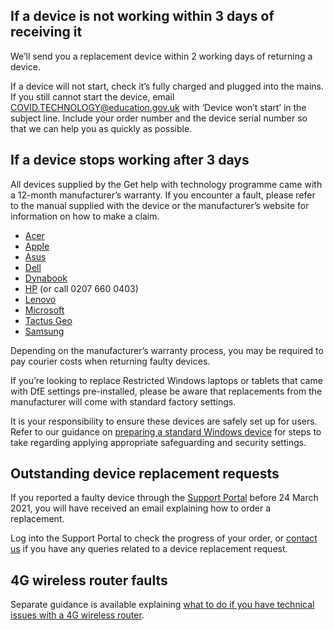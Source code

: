 ## If a device is not working within 3 days of receiving it

We’ll send you a replacement device within 2 working days of returning a device.

If a device will not start, check it’s fully charged and plugged into the mains. If you still cannot start the device, email [COVID.TECHNOLOGY@education.gov.uk](mailto:COVID.TECHNOLOGY@education.gov.uk) with ‘Device won’t start’ in the subject line. Include your order number and the device serial number so that we can help you as quickly as possible.

## If a device stops working after 3 days

All devices supplied by the Get help with technology programme came with a 12-month manufacturer’s warranty. If you encounter a fault, please refer to the manual supplied with the device or the manufacturer’s website for information on how to make a claim.

* [Acer](https://www.acer.com/ac/en/GB/content/support)
* [Apple](https://support.apple.com/en-gb/ipad/repair/service)
* [Asus](https://www.asus.com/uk/support/warranty-status-inquiry/)
* [Dell](https://www.dell.com/support/home/en-uk?app=warranty)
* [Dynabook](https://support.dynabook.com/warranty)
* [HP](https://support.hp.com/gb-en/checkwarranty) (or call 0207 660 0403)
* [Lenovo](https://pcsupport.lenovo.com/uk/en/warrantylookup#/)
* [Microsoft](https://docs.microsoft.com/en-gb/surface/)
* [Tactus Geo](https://geo-computers.com/support/)
* [Samsung](https://www.samsung.com/uk/business/support/)

Depending on the manufacturer’s warranty process, you may be required to pay courier costs when returning faulty devices.

If you’re looking to replace Restricted Windows laptops or tablets that came with DfE settings pre-installed, please be aware that replacements from the manufacturer will come with standard factory settings.

It is your responsibility to ensure these devices are safely set up for users. Refer to our guidance on [preparing a standard Windows device](/devices/preparing-a-standard-windows-device) for steps to take regarding applying appropriate safeguarding and security settings.

## Outstanding device replacement requests

If you reported a faulty device through the [Support Portal](https://computacenterprod.service-now.com/dfe) before 24 March 2021, you will have received an email explaining how to order a replacement.

Log into the Support Portal to check the progress of your order, or [contact us](/get-support) if you have any queries related to a device replacement request.

## 4G wireless router faults

Separate guidance is available explaining [what to do if you have technical issues with a 4G wireless router](/devices/resolve-issues-with-4g-wireless-routers).
